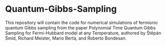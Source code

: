 # Quantum-Gibbs-Sampling
This repository will contain the code for numerical simulations of fermionic quantum Gibbs sampling from the paper Polynomial Time Quantum Gibbs Sampling for Fermi-Hubbard model at any Temperature, authored by Štěpán Šmíd, Richard Meister, Mario Berta, and Roberto Bondesan.
